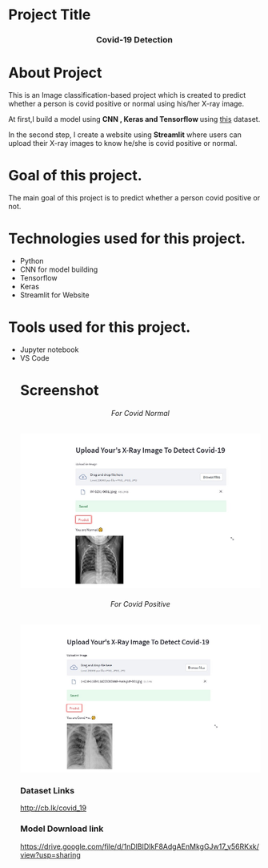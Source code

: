 # Project Title
<center><h3 style='color:"green";'>Covid-19 Detection</h3></center>

# About Project
This is an Image classification-based project which is created to predict whether a person is covid positive or normal using his/her X-ray image.

At first,I build a model using <b>CNN , Keras and Tensorflow </b> using <a href="http://cb.lk/covid_19">this</a> dataset.

In the second step, I create a website using <b>Streamlit</b> where users can upload their X-ray images to know he/she is covid positive or normal.

# Goal of this project.
The main goal of this project is to predict whether a person covid positive or not.

# Technologies used for this project.
<ul>
<li>Python</li>
<li>CNN for model building</li>
<li>Tensorflow</li>
<li>Keras</li>
<li>Streamlit for Website</li>
</ul>

# Tools used for this project.
<ul>
<li>Jupyter notebook</li>
<li>VS Code</li>

# Screenshot
<center><h6> For Covid Normal</h6></center>
<img src="https://github.com/farhad06/Projects/blob/main/Covid-19/SS/covid_normal.jpg">
<center><h6> For Covid Positive</h6></center>
<img src="https://github.com/farhad06/Projects/blob/main/Covid-19/SS/covid_pos.jpg">

### Dataset Links

http://cb.lk/covid_19

### Model Download link

https://drive.google.com/file/d/1nDlBIDIkF8AdgAEnMkgGJw17_v56RKxk/view?usp=sharing
